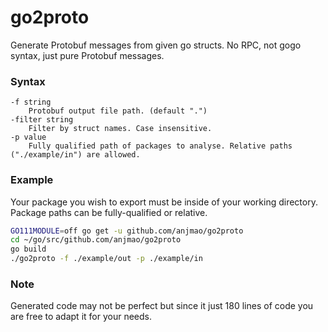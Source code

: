 # go2proto

Generate Protobuf messages from given go structs. No RPC, not gogo syntax, just pure Protobuf messages.

### Syntax
```
-f string
    Protobuf output file path. (default ".")
-filter string
    Filter by struct names. Case insensitive.
-p value
    Fully qualified path of packages to analyse. Relative paths ("./example/in") are allowed.
```

### Example

Your package you wish to export must be inside of your working directory. Package paths can be fully-qualified or relative.

```sh
GO111MODULE=off go get -u github.com/anjmao/go2proto
cd ~/go/src/github.com/anjmao/go2proto
go build
./go2proto -f ./example/out -p ./example/in
```

### Note

Generated code may not be perfect but since it just 180 lines of code you are free to adapt it for your needs.
